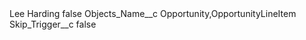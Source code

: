 <?xml version="1.0" encoding="UTF-8"?>
<CustomMetadata xmlns="http://soap.sforce.com/2006/04/metadata" xmlns:xsi="http://www.w3.org/2001/XMLSchema-instance" xmlns:xsd="http://www.w3.org/2001/XMLSchema">
    <label>Lee Harding</label>
    <protected>false</protected>
    <values>
        <field>Objects_Name__c</field>
        <value xsi:type="xsd:string">Opportunity,OpportunityLineItem</value>
    </values>
    <values>
        <field>Skip_Trigger__c</field>
        <value xsi:type="xsd:boolean">false</value>
    </values>
</CustomMetadata>
